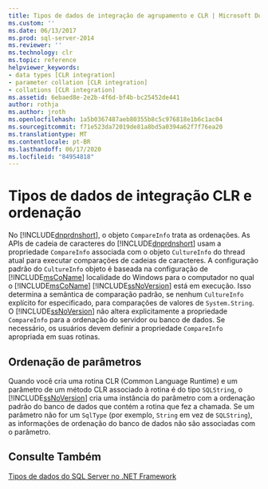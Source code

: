 ```yaml
---
title: Tipos de dados de integração de agrupamento e CLR | Microsoft Docs
ms.custom: ''
ms.date: 06/13/2017
ms.prod: sql-server-2014
ms.reviewer: ''
ms.technology: clr
ms.topic: reference
helpviewer_keywords:
- data types [CLR integration]
- parameter collation [CLR integration]
- collations [CLR integration]
ms.assetid: 6ebaed8e-2e2b-4f6d-bf4b-bc25452de441
author: rothja
ms.author: jroth
ms.openlocfilehash: 1a5b0367487aeb80355b8c5c976818e1b6c1ac04
ms.sourcegitcommit: f71e523da72019de81a8bd5a0394a62f7f76ea20
ms.translationtype: MT
ms.contentlocale: pt-BR
ms.lasthandoff: 06/17/2020
ms.locfileid: "84954818"
---
```

# <a name="collation-and-clr-integration-data-types"></a>Tipos de dados de integração CLR e ordenação
  No [!INCLUDE[dnprdnshort](../../includes/dnprdnshort-md.md)], o objeto `CompareInfo` trata as ordenações. As APIs de cadeia de caracteres do [!INCLUDE[dnprdnshort](../../includes/dnprdnshort-md.md)] usam a propriedade `CompareInfo` associada com o objeto `CultureInfo` do thread atual para executar comparações de cadeias de caracteres. A configuração padrão do `CultureInfo` objeto é baseada na configuração de [!INCLUDE[msCoName](../../includes/msconame-md.md)] localidade do Windows para o computador no qual o [!INCLUDE[msCoName](../../includes/msconame-md.md)] [!INCLUDE[ssNoVersion](../../includes/ssnoversion-md.md)] está em execução. Isso determina a semântica de comparação padrão, se nenhum `CultureInfo` explícito for especificado, para comparações de valores de `System.String`. O [!INCLUDE[ssNoVersion](../../includes/ssnoversion-md.md)] não altera explicitamente a propriedade `CompareInfo` para a ordenação do servidor ou banco de dados. Se necessário, os usuários devem definir a propriedade `CompareInfo` apropriada em suas rotinas.  
  
## <a name="parameter-collation"></a>Ordenação de parâmetros  
 Quando você cria uma rotina CLR (Common Language Runtime) e um parâmetro de um método CLR associado à rotina é do tipo `SQLString`, o [!INCLUDE[ssNoVersion](../../includes/ssnoversion-md.md)] cria uma instância do parâmetro com a ordenação padrão do banco de dados que contém a rotina que fez a chamada. Se um parâmetro não for um `SqlType` (por exemplo, `String` em vez de `SQLString`), as informações de ordenação do banco de dados não são associadas com o parâmetro.  
  
## <a name="see-also"></a>Consulte Também  
 [Tipos de dados do SQL Server no .NET Framework](sql-server-data-types-in-the-net-framework.md)  
  
  
